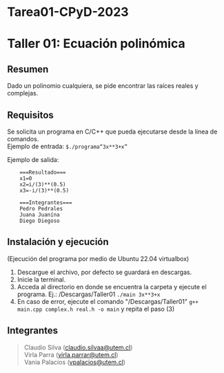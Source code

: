 # Tarea01-CPyD-2023
# Taller 01: Ecuación polinómica
## Resumen
Dado un polinomio cualquiera, se pide encontrar las raíces reales y complejas.

## Requisitos
Se solicita un programa en C/C++ que pueda ejecutarse desde la línea de comandos.
<br />Ejemplo de entrada:
	``` $./programa“3x**3+x” ```

Ejemplo de salida:
```
	===Resultado===
	x1=0
	x2=i/(3)**(0.5)
	x3=-i/(3)**(0.5)

	===Integrantes===
	Pedro Pedrales
	Juana Juanína
	Diego Diegoso
 ```
  ## Instalación y ejecución
  (Ejecución del programa por medio de Ubuntu 22.04 virtualbox)
  1. Descargue el archivo, por defecto se guardará en descargas.
  2. Inicie la terminal.
  3. Acceda al directorio en donde se encuentra la carpeta y ejecute el programa. Ej.: /Descargas/Taller01 ```./main 3x**3+x```
  4. En caso de error, ejecute el comando "/Descargas/Taller01" ```g++ main.cpp complex.h real.h -o main``` y repita el paso (3)
  
  ## Integrantes
  > Claudio Silva (claudio.silvaa@utem.cl)<br />
  > Virla Parra (virla.parrar@utem.cl)<br />
  > Vania Palacios (vpalacios@utem.cl)
  

